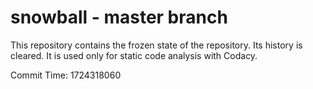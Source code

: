 # snowball - master branch

This repository contains the frozen state of the repository.
Its history is cleared. It is used only for static code
analysis with Codacy.

Commit Time: 1724318060